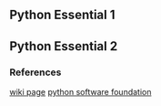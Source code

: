 ## Python Essential 1
## Python Essential 2


### References
[wiki page](https://wiki.python.org/moin/PythonImplementations)
[python software foundation](https://www.python.org/psf-landing/)
